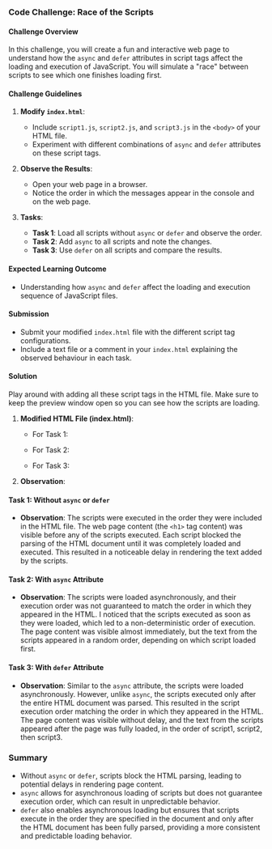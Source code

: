 ### Code Challenge: Race of the Scripts

#### Challenge Overview

In this challenge, you will create a fun and interactive web page to understand how the `async` and `defer` attributes in script tags affect the loading and execution of JavaScript. You will simulate a "race" between scripts to see which one finishes loading first.

#### Challenge Guidelines

1. **Modify `index.html`**:
   - Include `script1.js`, `script2.js`, and `script3.js` in the `<body>` of your HTML file.
   - Experiment with different combinations of `async` and `defer` attributes on these script tags.

2. **Observe the Results**:
   - Open your web page in a browser.
   - Notice the order in which the messages appear in the console and on the web page.

3. **Tasks**:
   - **Task 1**: Load all scripts without `async` or `defer` and observe the order.
   - **Task 2**: Add `async` to all scripts and note the changes.
   - **Task 3**: Use `defer` on all scripts and compare the results.

#### Expected Learning Outcome

- Understanding how `async` and `defer` affect the loading and execution sequence of JavaScript files.

#### Submission

- Submit your modified `index.html` file with the different script tag configurations.
- Include a text file or a comment in your `index.html` explaining the observed behaviour in each task.

#### Solution
Play around with adding all these script tags in the HTML file. Make sure to keep the preview window open so you can see how the scripts are loading. 

1. **Modified HTML File (index.html)**:
   - For Task 1:
     <script src="script1.js"></script>
     <script src="script2.js"></script>
     <script src="script3.js"></script>
     
   - For Task 2:
     <script async src="script1.js"></script>
     <script async src="script2.js"></script>
     <script async src="script3.js"></script>

   - For Task 3:
     <script defer src="script1.js"></script>
     <script defer src="script2.js"></script>
     <script defer src="script3.js"></script>

2. **Observation**:

#### Task 1: Without `async` or `defer`

- **Observation**: The scripts were executed in the order they were included in the HTML file. The web page content (the `<h1>` tag content) was visible before any of the scripts executed. Each script blocked the parsing of the HTML document until it was completely loaded and executed. This resulted in a noticeable delay in rendering the text added by the scripts.

#### Task 2: With `async` Attribute

- **Observation**: The scripts were loaded asynchronously, and their execution order was not guaranteed to match the order in which they appeared in the HTML. I noticed that the scripts executed as soon as they were loaded, which led to a non-deterministic order of execution. The page content was visible almost immediately, but the text from the scripts appeared in a random order, depending on which script loaded first.

#### Task 3: With `defer` Attribute

- **Observation**: Similar to the `async` attribute, the scripts were loaded asynchronously. However, unlike `async`, the scripts executed only after the entire HTML document was parsed. This resulted in the script execution order matching the order in which they appeared in the HTML. The page content was visible without delay, and the text from the scripts appeared after the page was fully loaded, in the order of script1, script2, then script3.

### Summary

- Without `async` or `defer`, scripts block the HTML parsing, leading to potential delays in rendering page content.
- `async` allows for asynchronous loading of scripts but does not guarantee execution order, which can result in unpredictable behavior.
- `defer` also enables asynchronous loading but ensures that scripts execute in the order they are specified in the document and only after the HTML document has been fully parsed, providing a more consistent and predictable loading behavior.